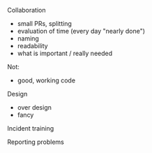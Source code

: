 

Collaboration
- small PRs, splitting
- evaluation of time (every day "nearly done")
- naming
- readability
- what is important / really needed

Not:
- good, working code

Design
- over design
- fancy


Incident training

Reporting problems

